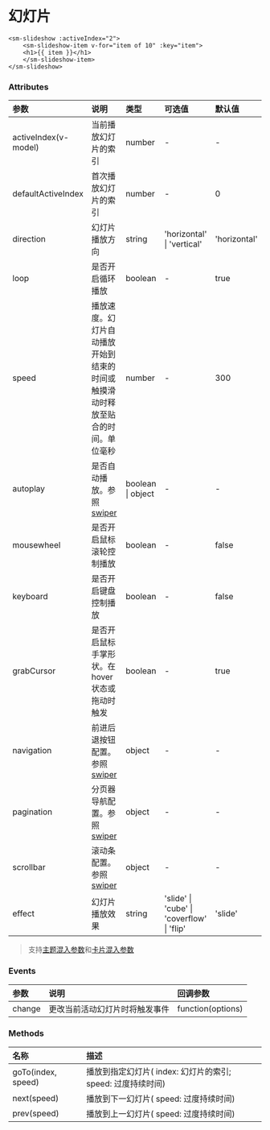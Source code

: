 # 幻灯片

<sm-iframe src="https://iclient.supermap.io/examples/component/components_slideshow_vue.html"></sm-iframe>

```vue
<sm-slideshow :activeIndex="2">
    <sm-slideshow-item v-for="item of 10" :key="item">
    <h1>{{ item }}</h1>
    </sm-slideshow-item>
</sm-slideshow>
```

### Attributes

| 参数                 | 说明                                                                              | 类型              | 可选值                                     | 默认值       |
| :------------------- | :-------------------------------------------------------------------------------- | :---------------- | :----------------------------------------- | :----------- |
| activeIndex(v-model) | 当前播放幻灯片的索引                                                              | number            | -                                          | -            |
| defaultActiveIndex   | 首次播放幻灯片的索引                                                              | number            | -                                          | 0            |
| direction            | 幻灯片播放方向                                                                    | string            | 'horizontal' \| 'vertical'                 | 'horizontal' |
| loop                 | 是否开启循环播放                                                                  | boolean           | -                                          | true         |
| speed                | 播放速度。幻灯片自动播放开始到结束的时间或触摸滑动时释放至贴合的时间。单位毫秒    | number            | -                                          | 300          |
| autoplay             | 是否自动播放。参照[swiper](https://www.swiper.com.cn/api/autoplay/16.html)        | boolean \| object | -                                          | -            |
| mousewheel           | 是否开启鼠标滚轮控制播放                                                          | boolean           | -                                          | false        |
| keyboard             | 是否开启键盘控制播放                                                              | boolean           | -                                          | false        |
| grabCursor           | 是否开启鼠标手掌形状。在 hover 状态或拖动时触发                                 | boolean           | -                                          | true         |
| navigation           | 前进后退按钮配置。参照[swiper](https://www.swiper.com.cn/api/navigation/355.html) | object            | -                                          | -            |
| pagination           | 分页器导航配置。参照[swiper](https://www.swiper.com.cn/api/pagination/362.html)   | object            | -                                          | -            |
| scrollbar            | 滚动条配置。参照[swiper](https://www.swiper.com.cn/api/scrollbar/369.html)        | object            | -                                          | -            |
| effect               | 幻灯片播放效果                                                                    | string            | 'slide' \| 'cube' \| 'coverflow' \| 'flip' | 'slide'      |

> 支持[主题混入参数](/zh/api/mixin/mixin.md#theme)和[卡片混入参数](/zh/api/mixin/mixin.md#collapsedcard)

### Events

| 参数   | 说明                           | 回调参数          |
| :----- | :----------------------------- | :---------------- |
| change | 更改当前活动幻灯片时将触发事件 | function(options) |

### Methods

| 名称               | 描述                                                        |
| :----------------- | :---------------------------------------------------------- |
| goTo(index, speed) | 播放到指定幻灯片( index: 幻灯片的索引; speed: 过度持续时间) |
| next(speed)        | 播放到下一幻灯片( speed: 过度持续时间)                      |
| prev(speed)        | 播放到上一幻灯片( speed: 过度持续时间)                      |
